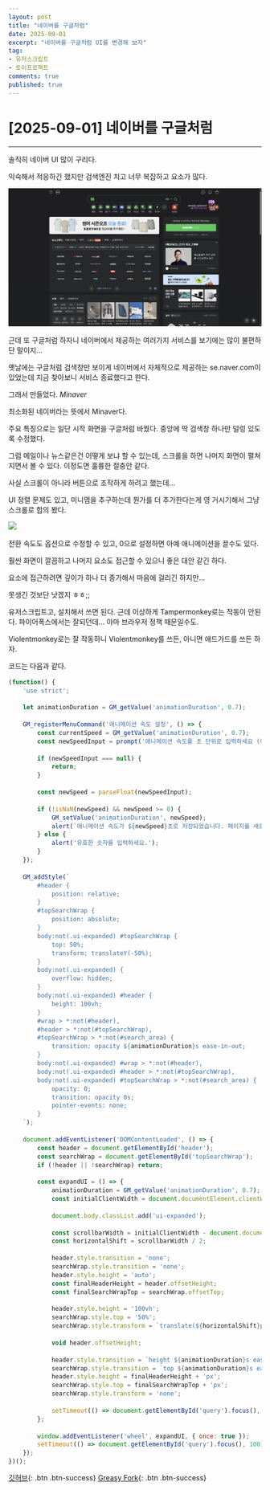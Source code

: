 ```yaml
---
layout: post
title: "네이버를 구글처럼"
date: 2025-09-01
excerpt: "네이버를 구글처럼 UI를 변경해 보자"
tag: 
- 유저스크립트
- 토이프로젝트
comments: true
published: true
---
```


# [2025-09-01] 네이버를 구글처럼

---

솔직히 네이버 UI 많이 구리다.

익숙해서 적응하긴 했지만 검색엔진 치고 너무 복잡하고 요소가 많다.

<a href="../images/naver.jpeg" style="display:inline-block;">
  <img src="../images/naver.jpeg" style="display:block; margin:0 auto;">
</a>

근데 또 구글처럼 하자니 네이버에서 제공하는 여러가지 서비스를 보기에는 많이 불편하단 말이지...

옛날에는 구글처럼 검색창만 보이게 네이버에서 자체적으로 제공하는 se.naver.com이 있었는데 지금 찾아보니 서비스 종료했다고 한다.

그래서 만들었다. *Minaver*

최소화된 네이버라는 뜻에서 Minaver다. 

주요 특징으로는 일단 시작 화면을 구글처럼 바꿨다. 중앙에 딱 검색창 하나만 덜렁 있도록 수정했다.

그럼 메일이나 뉴스같은건 어떻게 보냐 할 수 있는데, 스크롤을 하면 나머지 화면이 펼쳐지면서 볼 수 있다. 이정도면 훌륭한 절충안 같다.

사실 스크롤이 아니라 버튼으로 조작하게 하려고 했는데...

UI 정렬 문제도 있고, 미니멈을 추구하는데 뭔가를 더 추가한다는게 영 거시기해서 그냥 스크롤로 합의 봤다.

<a href="../images/minaver.webp" style="display:inline-block;">
  <img src="../images/minaver.webp" style="display:block; margin:0 auto;">
</a>

전환 속도도 옵션으로 수정할 수 있고, 0으로 설정하면 아예 애니메이션을 끌수도 있다.

훨씬 화면이 깔끔하고 나머지 요소도 접근할 수 있으니 좋은 대안 같긴 하다.

요소에 접근하려면 깊이가 하나 더 증가해서 마음에 걸리긴 하지만...

못생긴 것보단 낫겠지 ㅎㅎ;;

유저스크립트고, 설치해서 쓰면 된다. 근데 이상하게 Tampermonkey로는 작동이 안된다. 파이어폭스에서는 잘되던데... 아마 브라우저 정책 때문일수도. 

Violentmonkey로는 잘 작동하니 Violentmonkey를 쓰든, 아니면 애드가드를 쓰든 하자. 

코드는 다음과 같다.

```js
(function() {
    'use strict';
 
    let animationDuration = GM_getValue('animationDuration', 0.7);
 
    GM_registerMenuCommand('애니메이션 속도 설정', () => {
        const currentSpeed = GM_getValue('animationDuration', 0.7);
        const newSpeedInput = prompt('애니메이션 속도를 초 단위로 입력하세요 (예: 0.5):', currentSpeed);
 
        if (newSpeedInput === null) {
            return;
        }
 
        const newSpeed = parseFloat(newSpeedInput);
 
        if (!isNaN(newSpeed) && newSpeed >= 0) {
            GM_setValue('animationDuration', newSpeed);
            alert(`애니메이션 속도가 ${newSpeed}초로 저장되었습니다. 페이지를 새로고침하면 적용됩니다.`);
        } else {
            alert('유효한 숫자를 입력하세요.');
        }
    });
 
    GM_addStyle(`
        #header {
            position: relative;
        }
        #topSearchWrap {
            position: absolute;
        }
        body:not(.ui-expanded) #topSearchWrap {
            top: 50%;
            transform: translateY(-50%);
        }
        body:not(.ui-expanded) {
            overflow: hidden;
        }
        body:not(.ui-expanded) #header {
            height: 100vh;
        }
        #wrap > *:not(#header),
        #header > *:not(#topSearchWrap),
        #topSearchWrap > *:not(#search_area) {
            transition: opacity ${animationDuration}s ease-in-out;
        }
        body:not(.ui-expanded) #wrap > *:not(#header),
        body:not(.ui-expanded) #header > *:not(#topSearchWrap),
        body:not(.ui-expanded) #topSearchWrap > *:not(#search_area) {
            opacity: 0;
            transition: opacity 0s;
            pointer-events: none;
        }
    `);
 
    document.addEventListener('DOMContentLoaded', () => {
        const header = document.getElementById('header');
        const searchWrap = document.getElementById('topSearchWrap');
        if (!header || !searchWrap) return;
 
        const expandUI = () => {
            animationDuration = GM_getValue('animationDuration', 0.7);
            const initialClientWidth = document.documentElement.clientWidth;
 
            document.body.classList.add('ui-expanded');
 
            const scrollbarWidth = initialClientWidth - document.documentElement.clientWidth;
            const horizontalShift = scrollbarWidth / 2;
 
            header.style.transition = 'none';
            searchWrap.style.transition = 'none';
            header.style.height = 'auto';
            const finalHeaderHeight = header.offsetHeight;
            const finalSearchWrapTop = searchWrap.offsetTop;
 
            header.style.height = '100vh';
            searchWrap.style.top = '50%';
            searchWrap.style.transform = `translate(${horizontalShift}px, -50%)`;
 
            void header.offsetHeight;
 
            header.style.transition = `height ${animationDuration}s ease-in-out`;
            searchWrap.style.transition = `top ${animationDuration}s ease-in-out, transform ${animationDuration}s ease-in-out`;
            header.style.height = finalHeaderHeight + 'px';
            searchWrap.style.top = finalSearchWrapTop + 'px';
            searchWrap.style.transform = 'none';
 
            setTimeout(() => document.getElementById('query').focus(), 100);
        };
 
        window.addEventListener('wheel', expandUI, { once: true });
        setTimeout(() => document.getElementById('query').focus(), 100);
    });
})();
```

[깃허브](https://github.com/onetwohour/Minaver){: .btn .btn-success}
[Greasy Fork](https://greasyfork.org/ko/scripts/547954-minaver){: .btn .btn-success}

